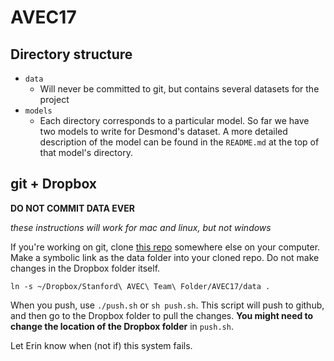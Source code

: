 # AVEC17

## Directory structure

* `data`
	- Will never be committed to git, but contains several datasets for the project
* `models`
	- Each directory corresponds to a particular model. So far we have two models to write for Desmond's dataset. A more detailed description of the model can be found in the `README.md` at the top of that model's directory.

## git + Dropbox

**DO NOT COMMIT DATA EVER**

*these instructions will work for mac and linux, but not windows*

If you're working on git, clone [this repo](https://github.com/erindb/AVEC17) somewhere else on your computer. Make a symbolic link as the data folder into your cloned repo. Do not make changes in the Dropbox folder itself.

	ln -s ~/Dropbox/Stanford\ AVEC\ Team\ Folder/AVEC17/data .

When you push, use `./push.sh` or `sh push.sh`. This script will push to github, and then go to the Dropbox folder to pull the changes. **You might need to change the location of the Dropbox folder** in `push.sh`.

Let Erin know when (not if) this system fails.
